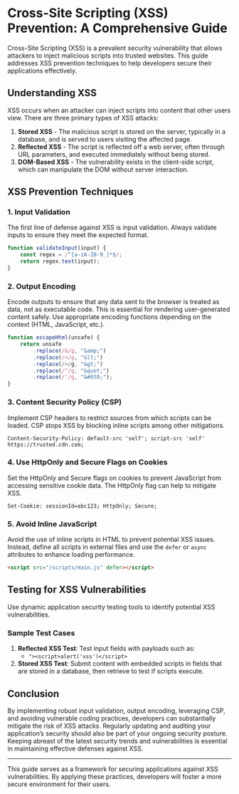 # Cross-Site Scripting (XSS) Prevention: A Comprehensive Guide

Cross-Site Scripting (XSS) is a prevalent security vulnerability that allows attackers to inject malicious scripts into trusted websites. This guide addresses XSS prevention techniques to help developers secure their applications effectively.

## Understanding XSS

XSS occurs when an attacker can inject scripts into content that other users view. There are three primary types of XSS attacks:

1. **Stored XSS** - The malicious script is stored on the server, typically in a database, and is served to users visiting the affected page.
2. **Reflected XSS** - The script is reflected off a web server, often through URL parameters, and executed immediately without being stored.
3. **DOM-Based XSS** - The vulnerability exists in the client-side script, which can manipulate the DOM without server interaction.

## XSS Prevention Techniques

### 1. Input Validation

The first line of defense against XSS is input validation. Always validate inputs to ensure they meet the expected format.

```javascript
function validateInput(input) {
    const regex = /^[a-zA-Z0-9_]*$/;
    return regex.test(input);
}
```

### 2. Output Encoding

Encode outputs to ensure that any data sent to the browser is treated as data, not as executable code. This is essential for rendering user-generated content safely. Use appropriate encoding functions depending on the context (HTML, JavaScript, etc.).

```javascript
function escapeHtml(unsafe) {
    return unsafe
        .replace(/&/g, "&amp;")
        .replace(/</g, "&lt;")
        .replace(/>/g, "&gt;")
        .replace(/"/g, "&quot;")
        .replace(/'/g, "&#039;");
}
```

### 3. Content Security Policy (CSP)

Implement CSP headers to restrict sources from which scripts can be loaded. CSP stops XSS by blocking inline scripts among other mitigations.

```http
Content-Security-Policy: default-src 'self'; script-src 'self' https://trusted.cdn.com;
```

### 4. Use HttpOnly and Secure Flags on Cookies

Set the HttpOnly and Secure flags on cookies to prevent JavaScript from accessing sensitive cookie data. The HttpOnly flag can help to mitigate XSS.

```http
Set-Cookie: sessionId=abc123; HttpOnly; Secure;
```

### 5. Avoid Inline JavaScript

Avoid the use of inline scripts in HTML to prevent potential XSS issues. Instead, define all scripts in external files and use the `defer` or `async` attributes to enhance loading performance.

```html
<script src="/scripts/main.js" defer></script>
```

## Testing for XSS Vulnerabilities

Use dynamic application security testing tools to identify potential XSS vulnerabilities.

### Sample Test Cases

1. **Reflected XSS Test**: Test input fields with payloads such as:
   - `"><script>alert('xss')</script>`
2. **Stored XSS Test**: Submit content with embedded scripts in fields that are stored in a database, then retrieve to test if scripts execute.

## Conclusion

By implementing robust input validation, output encoding, leveraging CSP, and avoiding vulnerable coding practices, developers can substantially mitigate the risk of XSS attacks. Regularly updating and auditing your application’s security should also be part of your ongoing security posture. Keeping abreast of the latest security trends and vulnerabilities is essential in maintaining effective defenses against XSS.

---

This guide serves as a framework for securing applications against XSS vulnerabilities. By applying these practices, developers will foster a more secure environment for their users.
